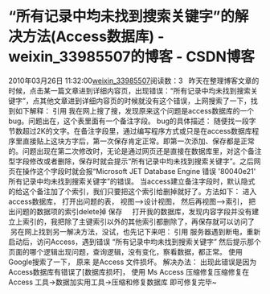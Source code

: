# “所有记录中均未找到搜索关键字”的解决方法(Access数据库) - weixin_33985507的博客 - CSDN博客
2010年03月26日 11:32:00[weixin_33985507](https://me.csdn.net/weixin_33985507)阅读数：3
  昨天在整理博客文章的时候，点击某一篇文章进到详细内容页，出现错误：“所有记录中均未找到搜索关键字”，点其他文章进到详细内容页的时候就没有这个错误，上网搜索了一下，找到如下解释：
引用
我在网上搜了搜，发现原来这个问题是access数据库的一个bug。问题出在，这个表里面有一个备注字段。
bug的具体描述：
随便找一段字节数超过2K的文字。在备注字段里，通过编写程序方式或只是在access数据库程序里直接贴上这块方字后，第一次保存肯定正常。即第一次添加、保存都是正常的。问题出现在第二次修改时，无论是通过网页还是直接在数据库里，对这个备注型字段修改或者删除，保存时就会提示“所有记录中均未找到搜索关键字”。之后网页在操作这个字段时就会报“Microsoft JET Database Engine 错误 '80040e21' 所有记录中均未找到搜索关键字”的错误。
当access建立备注字段时，默认隐式的给这个备注加了个索引，我们只要把这个索引给删掉就好了。方法如下：
进入access数据库，
打开出问题的表，
视图-->设计视图，
然后再视图-->索引，
把出问题的数据项的索引delete掉
保存
    打开我的数据库，发现内容字段并没有建立上索引的，我把除了主键索引以外的其他索引都删除了，再保存就可以访问了
    另在网上找到另一解决方法，没试，也先记下来吧：
引用
服务器遇到断电，重新启动后，访问Access，遇到错误
“所有记录中均未找到搜索关键字”
然后提示那个页面的哪个逻辑出现问题，查询逻辑，没有变化，察看数据，都正常。
使用Google搜索了一下，
原来
是Access 文件损坏。
解决办法：
出现此错误是因为Access数据库有错误了[数据库损坏]，
使用 Ms Access 压缩修复压缩修复在Access 工具->数据加实用工具->压缩和修复数据库
即可修复完毕~
